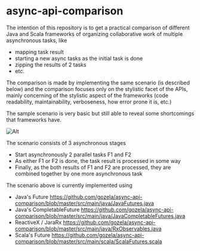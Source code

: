 # async-api-comparison

The intention of this repository is to get a practical comparison of different Java and Scala frameworks of organizing collaborative work of multiple asynchronous tasks, like
* mapping task result 
* starting a new async tasks as the initial task is done
* zipping the results of 2 tasks
* etc.

The comparison is made by implementing the same scenario (is described below) and the comparison focuses only on the stylistic facet of the APIs, mainly concerning of the stylistic aspect of the frameworks (code readability, maintainability, verboseness, how error prone it is, etc.)

The sample scenario is very basic but still able to reveal some shortcomings that frameworks have.

![Alt](http://dl.dropboxusercontent.com/u/100788417/images/async_frameworks.jpeg)

The scenario consists of 3 asynchronous stages

* Start asynchronously 2 parallel tasks F1 and F2
* As either F1 or F2 is done, the task result is processed in some way
* Finally, as the both results of F1 and F2 are processed, they are combined together by one more asynchronous task  

The scenario above is currently implemented using 

* Java's Future 
    https://github.com/gozela/async-api-comparison/blob/master/src/main/java/JavaFutures.java
* Java's CompletableFuture
    https://github.com/gozela/async-api-comparison/blob/master/src/main/java/JavaCompletableFutures.java
* ReactiveX / JaraRx
    https://github.com/gozela/async-api-comparison/blob/master/src/main/java/RxObservables.java
* Scala's Future 
    https://github.com/gozela/async-api-comparison/blob/master/src/main/scala/ScalaFutures.scala

